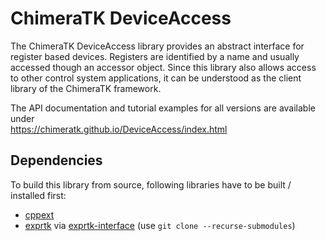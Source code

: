 # ChimeraTK DeviceAccess

The ChimeraTK DeviceAccess library provides an abstract interface for register based devices. Registers are identified by a name and usually accessed though an accessor object. Since this library also allows access to other control system applications, it can be understood as the client library of the ChimeraTK framework.

The API documentation and tutorial examples for all versions are available under<br>
<a href="https://chimeratk.github.io/DeviceAccess/index.html" target="_blank">https://chimeratk.github.io/DeviceAccess/index.html</a>

## Dependencies

To build this library from source, following libraries have to be built / installed first:

* [cppext](https://github.com/ChimeraTK/cppext)
* [exprtk](https://github.com/ChimeraTK/exprtk) via [exprtk-interface](https://github.com/ChimeraTK/exprtk-interface) (use `git clone --recurse-submodules`)